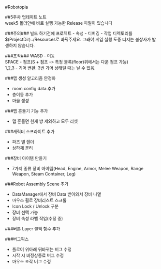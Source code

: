 #Robotopia  

##5주차 업데이트 노트  
week5 폴더안에 바로 실행 가능한 Release 파일이 있습니다  

###주의###
빌드 하기전에 프로젝트 - 속성 - 디버깅 - 작업 디렉토리를 $(ProjectDir)../Resources로 바꿔주세요. 그래야 게임 실행 도중 터지는 불상사가 발생하지 않습니다. 

###조작###
WASD - 이동  
SPACE - 점프(S + 점프 -> 특정 블록(floor)위에서는 다운 점프 가능)  
1,2,3 - 기어 변환. 3번 기어 상태일 때는 날 수 있음.

###맵 생성 알고리즘 안정화  
- room config data 추가  
- 층이동 추가  
- 마을 생성  
  
###맵 흔들기 기능 추가  
- 맵 흔들면 현재 방 제외하고 모두 리셋  
  
###캐릭터 스프라이트 추가  
- 파츠 별 렌더  
- 상하체 분리  
  
###장비 아이템 만들기  
- 7가지 종류 장비 아이템(Head, Engine, Armor, Melee Weapon, Range Weapon, Steam Container, Leg)  
  
###Robot Assembly Scene 추가  
- DataManager에서 장비 Data 받아와서 장비 나열  
- 마우스 휠로 장비리스트 스크롤  
- Icon Lock / Unlock 구분  
- 장비 선택 가능  
- 장비 속성 라벨 작업(수정 중)  
  
###버튼 Layer 콜백 함수 추가  
  
###버그픽스
- 플로어 위아래 뒤바뀌는 버그 수정  
- 시작 시 비정상종료 버그 수정  
- 마우스 조작 버그 수정  

